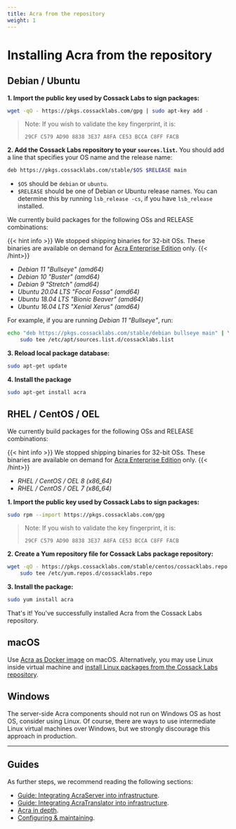 ```yaml
---
title: Acra from the repository
weight: 1
---
```


# Installing Acra from the repository

## Debian / Ubuntu

**1. Import the public key used by Cossack Labs to sign packages:**

```bash
wget -qO - https://pkgs.cossacklabs.com/gpg | sudo apt-key add -
```    

> Note: If you wish to validate the key fingerprint, it is:
> ```
> 29CF C579 AD90 8838 3E37 A8FA CE53 BCCA C8FF FACB
> ```

**2. Add the Cossack Labs repository to your `sources.list`.**
You should add a line that specifies your OS name and the release name:

```bash
deb https://pkgs.cossacklabs.com/stable/$OS $RELEASE main
```    

* `$OS` should be `debian` or `ubuntu`.
* `$RELEASE` should be one of Debian or Ubuntu release names. You can determine this by running `lsb_release -cs`, if you have `lsb_release` installed.

We currently build packages for the following OSs and RELEASE combinations:

{{< hint info >}}
We stopped shipping binaries for 32-bit OSs. These binaries are available on demand for [Acra Enterprise Edition](/acra/enterprise-edition/) only.
{{< /hint>}}


- *Debian 11 "Bullseye" (amd64)*
- *Debian 10 "Buster" (amd64)*
- *Debian 9 "Stretch" (amd64)*
- *Ubuntu 20.04 LTS "Focal Fossa" (amd64)*
- *Ubuntu 18.04 LTS "Bionic Beaver" (amd64)*
- *Ubuntu 16.04 LTS "Xenial Xerus" (amd64)*

For example, if you are running *Debian 11 "Bullseye"*, run:

```bash
echo "deb https://pkgs.cossacklabs.com/stable/debian bullseye main" | \
    sudo tee /etc/apt/sources.list.d/cossacklabs.list
```    

**3. Reload local package database:**

```bash
sudo apt-get update
```    

**4. Install the package**

```bash
sudo apt-get install acra
```

## RHEL / CentOS / OEL

We currently build packages for the following OSs and RELEASE combinations:

{{< hint info >}}
We stopped shipping binaries for 32-bit OSs. These binaries are available on demand for [Acra Enterprise Edition](/acra/enterprise-edition/) only.
{{< /hint>}}


* *RHEL / CentOS / OEL 8 (x86_64)*
* *RHEL / CentOS / OEL 7 (x86_64)*

**1. Import the public key used by Cossack Labs to sign packages:**

```bash
sudo rpm --import https://pkgs.cossacklabs.com/gpg
```

> Note: If you wish to validate the key fingerprint, it is:
> ```
> 29CF C579 AD90 8838 3E37 A8FA CE53 BCCA C8FF FACB
> ```

**2. Create a Yum repository file for Cossack Labs package repository:**

```bash
wget -qO - https://pkgs.cossacklabs.com/stable/centos/cossacklabs.repo | \
    sudo tee /etc/yum.repos.d/cossacklabs.repo
```    

**3. Install the package:**

```bash
sudo yum install acra
```

That's it! You've successfully installed Acra from the Cossack Labs repository.


## macOS

Use [Acra as Docker image](/acra/getting-started/installing/launching-acra-from-docker-images/) on macOS. Alternatively, you may use Linux inside virtual machine and [install Linux packages from the Cossack Labs repository](/acra/getting-started/installing/installing-acra-from-repository/).


## Windows

The server-side Acra components should not run on Windows OS as host OS, consider using Linux. Of course, there are ways to use intermediate Linux virtual machines over Windows, but we strongly discourage this approach in production.

---

## Guides

As further steps, we recommend reading the following sections:
* [Guide: Integrating AcraServer into infrastructure](/acra/guides/integrating-acra-server-into-infrastructure/).
* [Guide: Integrating AcraTranslator into infrastructure](/acra/guides/integrating-acra-translator-into-new-infrastructure/).
* [Acra in depth](/acra/acra-in-depth/).
* [Configuring & maintaining](/acra/configuring-maintaining/).
